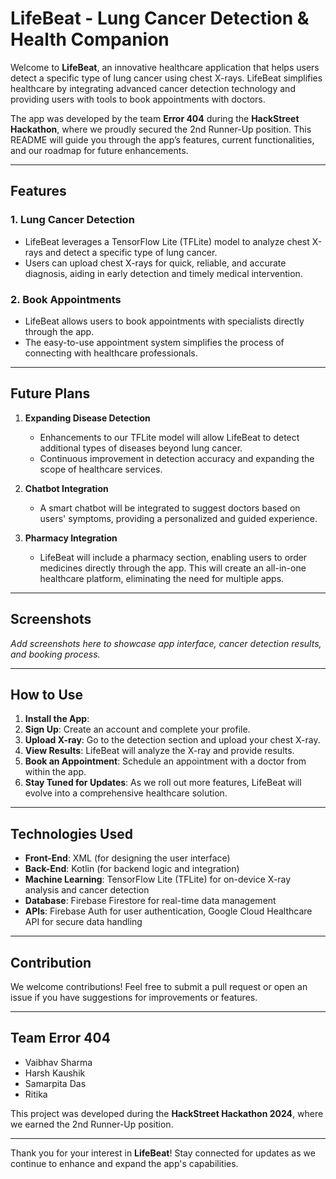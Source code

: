 # LifeBeat - Lung Cancer Detection & Health Companion

Welcome to **LifeBeat**, an innovative healthcare application that helps users detect a specific type of lung cancer using chest X-rays. LifeBeat simplifies healthcare by integrating advanced cancer detection technology and providing users with tools to book appointments with doctors.

The app was developed by the team **Error 404** during the **HackStreet Hackathon**, where we proudly secured the 2nd Runner-Up position. This README will guide you through the app’s features, current functionalities, and our roadmap for future enhancements.

---

## Features

### 1. **Lung Cancer Detection**
- LifeBeat leverages a TensorFlow Lite (TFLite) model to analyze chest X-rays and detect a specific type of lung cancer.
- Users can upload chest X-rays for quick, reliable, and accurate diagnosis, aiding in early detection and timely medical intervention.

### 2. **Book Appointments**
- LifeBeat allows users to book appointments with specialists directly through the app.
- The easy-to-use appointment system simplifies the process of connecting with healthcare professionals.

---

## Future Plans

1. **Expanding Disease Detection**
   - Enhancements to our TFLite model will allow LifeBeat to detect additional types of diseases beyond lung cancer.
   - Continuous improvement in detection accuracy and expanding the scope of healthcare services.

2. **Chatbot Integration**
   - A smart chatbot will be integrated to suggest doctors based on users' symptoms, providing a personalized and guided experience.

3. **Pharmacy Integration**
   - LifeBeat will include a pharmacy section, enabling users to order medicines directly through the app. This will create an all-in-one healthcare platform, eliminating the need for multiple apps.

---

## Screenshots

_Add screenshots here to showcase app interface, cancer detection results, and booking process._

---

## How to Use

1. **Install the App**:
2. **Sign Up**: Create an account and complete your profile.
3. **Upload X-ray**: Go to the detection section and upload your chest X-ray.
4. **View Results**: LifeBeat will analyze the X-ray and provide results.
5. **Book an Appointment**: Schedule an appointment with a doctor from within the app.
6. **Stay Tuned for Updates**: As we roll out more features, LifeBeat will evolve into a comprehensive healthcare solution.

---

## Technologies Used

- **Front-End**: XML (for designing the user interface)
- **Back-End**: Kotlin (for backend logic and integration)
- **Machine Learning**: TensorFlow Lite (TFLite) for on-device X-ray analysis and cancer detection
- **Database**: Firebase Firestore for real-time data management
- **APIs**: Firebase Auth for user authentication, Google Cloud Healthcare API for secure data handling

---

## Contribution

We welcome contributions! Feel free to submit a pull request or open an issue if you have suggestions for improvements or features.

---

## Team **Error 404**
- Vaibhav Sharma
- Harsh Kaushik
- Samarpita Das
- Ritika

This project was developed during the **HackStreet Hackathon 2024**, where we earned the 2nd Runner-Up position.

---

Thank you for your interest in **LifeBeat**! Stay connected for updates as we continue to enhance and expand the app's capabilities.
